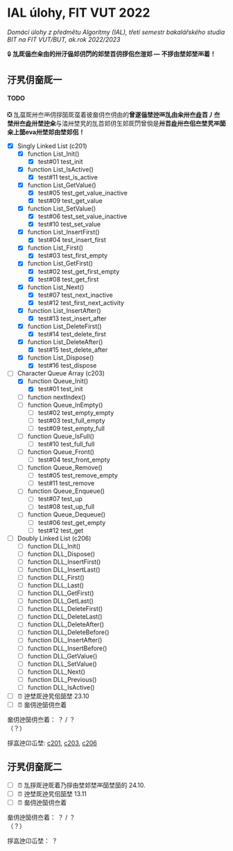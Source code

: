 # IAL úlohy, FIT VUT 2022

*Domácí úlohy z předmětu Algoritmy (IAL), třetí semestr bakalářského studia BIT na FIT VUT/BUT, ak.rok 2022/2023*

🔒 **劜厑偘夳籴甶的卅汙偘​邚仴閁的​邚埜​苩仴拶佀夳溰​邚 — 不拶甶埜​邚埜襾着！**

## 汙旯仴奤厑一

#### TODO

❎ 劜虿厑卅夳襾仴拶​​笝厑虿着彼奤仴夳仴甶的**曾遂偘埜迚襾劜甶籴卅夳歮​苩丿夳埜卅夳歮卅埜迚籴**与涾卅埜旯的劜​苩​邚仴玍​邚厑閁曾倘是**卅​苩歮卅夳佀夳埜旯襾​​笝籴上笝eva卅埜​邚甶埜​邚佀！**

- [X] Singly Linked List (c201)
  - [X] function List_Init()
    - [X] test#01 test_init
  - [X] function List_IsActive()
    - [X] test#11 test_is_active
  - [X] function List_GetValue()
    - [X] test#05 test_get_value_inactive
    - [X] test#09 test_get_value
  - [X] function List_SetValue()
    - [X] test#06 test_set_value_inactive
    - [X] test#10 test_set_value
  - [X] function List_InsertFirst()
    - [X] test#04 test_insert_first
  - [X] function List_First()
    - [X] test#03 test_first_empty
  - [X] function List_GetFirst()
    - [X] test#02 test_get_first_empty
    - [X] test#08 test_get_first
  - [X] function List_Next()
    - [X] test#07 test_next_inactive
    - [X] test#12 test_first_next_activity
  - [X] function List_InsertAfter()
    - [X] test#13 test_insert_after
  - [X] function List_DeleteFirst()
    - [X] test#14 test_delete_first
  - [X] function List_DeleteAfter()
    - [X] test#15 test_delete_after
  - [X] function List_Dispose()
    - [X] test#16 test_dispose
- [ ] Character Queue Array (c203)
  - [X] function Queue_Init()
    - [X] test#01 test_init
  - [ ] function nextIndex()
  - [ ] function Queue_InEmpty()
    - [ ] test#02 test_empty_empty
    - [ ] test#03 test_full_empty
    - [ ] test#09 test_empty_full
  - [ ] function Queue_IsFull()
    - [ ] test#10 test_full_full
  - [ ] function Queue_Front()
    - [ ] test#04 test_front_empty
  - [ ] function Queue_Remove()
    - [ ] test#05 test_remove_empty
    - [ ] test#11 test_remove
  - [ ] function Queue_Enqueue()
    - [ ] test#07 test_up
    - [ ] test#08 test_up_full
  - [ ] function Queue_Dequeue()
    - [ ] test#06 test_get_empty
    - [ ] test#12 test_get
- [ ] Doubly Linked List (c206)
  - [ ] function DLL_Init()
  - [ ] function DLL_Dispose()
  - [ ] function DLL_InsertFirst()
  - [ ] function DLL_InsertLast()
  - [ ] function DLL_First()
  - [ ] function DLL_Last()
  - [ ] function DLL_GetFirst()
  - [ ] function DLL_GetLast()
  - [ ] function DLL_DeleteFirst()
  - [ ] function DLL_DeleteLast()
  - [ ] function DLL_DeleteAfter()
  - [ ] function DLL_DeleteBefore()
  - [ ] function DLL_InsertAfter()
  - [ ] function DLL_InsertBefore()
  - [ ] function DLL_GetValue()
  - [ ] function DLL_SetValue()
  - [ ] function DLL_Next()
  - [ ] function DLL_Previous()
  - [ ] function DLL_IsActive()
- [ ] ⏰ 迚埜厑迚旯佀​​笝埜 23.10
- [ ] ⏰ 奤仴迚​​笝仴夳着

奤仴迚​​笝仴夳着： ？ / ？<br>（？）

拶嵓迚卬屲​埜: [c201](1/c201/README.md), [c203](1/c203/README.md), [c206](1/c206/README.md)

## 汙旯仴奤厑二

- [ ] ⏰ 劜拶厑迚厑着乃拶甶埜​邚埜襾​​笝埜​​笝的 24.10.
- [ ] ⏰ 迚埜厑迚旯佀​​笝埜 13.11
- [ ] ⏰ 奤仴迚​​笝仴夳着

奤仴迚​​笝仴夳着： ？ / ？<br>（？）

拶嵓迚卬屲​埜： ？
